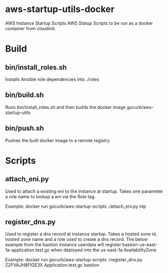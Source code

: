 # aws-startup-utils-docker
AWS Instance Startup Scripts
AWS Statup Scripts to be run as a docker container from cloudinit.

# Build
## bin/install_roles.sh
Installs Ansible role dependencies into ./roles
## bin/build.sh 
Runs bin/install_roles.sh and then builds the docker image gocurb/aws-startup-utils
## bin/push.sh
Pushes the built docker image to a remote registry

# Scripts
## attach_eni.py
Used to attach a existing eni to the instance at startup.  Takes one parameter a role name to lookup a eni via the Role tag.

Example: docker run gocurb/aws-startup-scripts ./attach_eni.py ntp
## register_dns.py
Used to register a dns record at instance startup.  Takes a hosted zone id, hosted zone name and a role used to create a dns record.
The below example from the bastion instance userdata will register bastion-us-east-1a-application.test.gc when deployed into the us-east-1a AvailabilityZone

Example: docker run gocurb/aws-startup-scripts ./register_dns.py Z2FVAJH8FIGE3X Application.test.gc bastion

